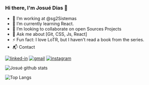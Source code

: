 ### Hi there, I'm Josué Dias 👋

- 🔭 I’m working at @sg2Sistemas
- 🌱 I’m currently learning React.
- 👯 I’m looking to collaborate on open Sources Projects
- 💬 Ask me about [Git, CSS, Js, React]
- ⚡ Fun fact: I love LoTR, but I haven't read a book from the series.
- 📬 Contact

[![linked-in](https://img.shields.io/badge/Linkedin-0077B5?style=for-the-badge&logo=LinkedIn&logoColor=white)](https://www.linkedin.com/in/josué-dias-271458224/)
[![gmail](https://img.shields.io/badge/Gmail-D14836?style=for-the-badge&logo=Gmail&logoColor=white)](mailto:josueneto.camargo@gmail.com)
[![instagram](https://img.shields.io/badge/Instagram-E4405F?style=for-the-badge&logo=instagram&logoColor=white)](https://www.instagram.com/jd_netoo/)



![Josué github stats](https://github-readme-stats.vercel.app/api?username=Whoj01&show_icons=true&theme=radical) 


![Top Langs](https://github-readme-stats.vercel.app/api/top-langs/?username=Whoj01&theme=dracula&layout=compact)



